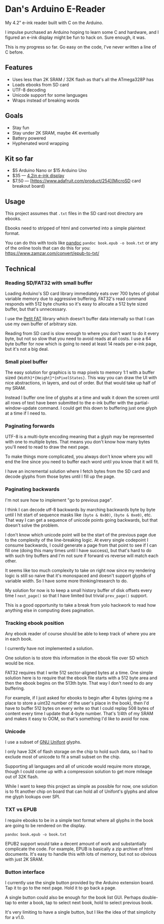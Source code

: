 # Dan's Arduino E-Reader

My 4.2" e-ink reader built with C on the Arduino.

I impulse purchased an Arduino hoping to learn some C and hardware, and I figured an e-ink display might be fun to hack on. Sure enough, it was.

This is my progress so far. Go easy on the code, I've never written a line of C before.

## Features

-   Uses less than 2K SRAM / 32K flash as that's all the ATmega328P has
-   Loads ebooks from SD card
-   UTF-8 decoding
-   Unicode support for some languages
-   Wraps instead of breaking words

## Goals

-   Stay fun
-   Stay under 2K SRAM, maybe 4K eventually
-   Battery powered
-   Hyphenated word wrapping

## Kit so far

-   $5 Arduino Nano or $15 Arduino Uno
-   $35 — [4.2in e-ink display](https://www.amazon.com/4-2inch-Module-Communicating-Resolution-Controller/dp/B074NR1SW2)
-   $7.50 — [https://www.adafruit.com/product/254](MicroSD card breakout board)

## Usage

This project assumes that `.txt` files in the SD card root directory are ebooks.

Ebooks need to stripped of html and converted into a simple plaintext format.

You can do this with tools like [pandoc](https://pandoc.org/) `pandoc book.epub -o book.txt` or any of the online tools that can do this for you: https://www.zamzar.com/convert/epub-to-txt/

## Technical

### Reading SD/FAT32 with small buffer

Loading Arduino's SD card library immediately eats over 700 bytes of global variable memory due to aggressive buffering. FAT32's read command responds with 512 byte chunks so it's easy to
allocate a 512 byte sized buffer, but that's unnecessary.

I use the [Petit FAT](http://elm-chan.org/fsw/ff/00index_p.html) library which doesn't buffer
data internally so that I can use my own buffer of arbitrary size.

Reading from SD card is slow enough to where you don't want to do it every byte, but not so slow that you need to avoid reads at all costs. I use a 64 byte buffer for now which is going to need at least 14 reads per e-ink page, but it's not a big deal.

### Small pixel buffer

The easy solution for graphics is to map pixels to memory 1:1 with a buffer sized `{Width}*{Height}*{nPixelStates}`. This way you can draw the UI with nice abstractions, in layers, and out of order. But that would take up half of my SRAM.

Instead I buffer one line of glyphs at a time and walk it down the screen until all rows of text have been submitted to the e-ink buffer with the partial-window-update command. I could get this down to buffering just one glyph at a time if I need to.

### Paginating forwards

UTF-8 is a multi-byte encoding meaning that a glyph may be represented with one to multiple bytes. That means you don't know how many bytes you'll need to read to draw the next page.

To make things more complicated, you always don't know where you will end the line since you need to buffer each word until you know that it will fit.

I have an incremental solution where I fetch bytes from the SD card and decode glyphs from those bytes until I fill up the page.

### Paginating backwards

I'm not sure how to implement "go to previous page".

I think I can decode utf-8 backwards by marching backwards byte by byte until I hit start of sequence masks like `(byte & 0x80)`, `(byte & 0xe0)`, etc. That way I can get a sequence of unicode points going backwards, but that doesn't solve the problem.

I don't know which unicode point will be the start of the previous page due to the complexity of the line-breaking logic. At every single codepoint I consume backwards, I could generate a page from that point to see if I can fill one (doing this many times until I have success), but that's hard to do with such tiny buffers and I'm not sure if forward vs reverse will match each other.

It seems like too much complexity to take on right now since my rendering logic is still so naive that it's monospaced and doesn't support glyphs of variable width. So I have some more thinking/research to do.

My solution for now is to keep a small history buffer of disk offsets every time I `next_page()` so that I have limited but trivial `prev_page()` support.

This is a good opportunity to take a break from yolo hackwork to read how anything else in computing does pagination.

### Tracking ebook position

Any ebook reader of course should be able to keep track of where you are in each book.

I currently have not implemented a solution.

One solution is to store this information in the ebook file over SD which would be nice.

FAT32 requires that I write 512 sector-aligned bytes at a time. One simple solution here is to require that
the ebook file starts with a 512 byte area and then the ebook begins on the 513th byte. That way I don't need to do any buffering.

For example, if I just asked for ebooks to begin after 4 bytes (giving me a place to store a uint32 number of the user's place in the book), then I'd have to buffer 512 bytes on every write so that I could replay 508 bytes of content every time I update that 4-byte number. That's 1/4th of my SRAM and makes it easy to OOM, so that's something I'd like to avoid for now.

### Unicode

I use a subset of [GNU Unifont](http://unifoundry.com/unifont/) glyphs.

I only have 32K of flash storage on the chip to hold such data, so I had to exclude most of unicode to fit a small subset on the chip.

Supporting all languages and all of unicode would require more storage, though I could come up with a compression solution to get more mileage out of 32K flash.

While I want to keep this project as simple as possible for now, one solution is to fit another chip on board that can hold all of Unifont's glyphs and allow me glyph lookups over SPI.

### TXT vs EPUB

I require ebooks to be in a simple text format where all glyphs in the book are going to be rendered on the display.

```
pandoc book.epub -o book.txt
```

EPUB2 support would take a decent amount of work and substantially complicate the code. For example, EPUB is basically a zip archive of html documents. It's easy to handle this with lots of memory, but not so obvious with just 2K SRAM.

### Button interface

I currently use the single button provided by the Arduino extension board. Tap it to go to the next page. Hold it to go back a page.

A single button could also be enough for the book list GUI. Perhaps double-tap to enter a book, tap to select next book, hold to select previous book.

It's very limiting to have a single button, but I like the idea of that simplicity for a v1.0.
